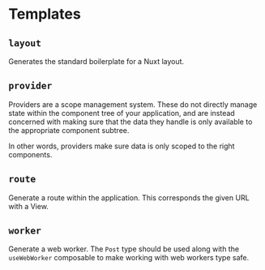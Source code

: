 # Templates

## `layout`

Generates the standard boilerplate for a Nuxt layout.

## `provider`

Providers are a scope management system. These do not directly manage state within the component tree of your application, and are instead concerned with making sure that the data they handle is only available to the appropriate component subtree.

In other words, providers make sure data is only scoped to the right components.

## `route`

Generate a route within the application. This corresponds the given URL with a View.

## `worker`

Generate a web worker. The `Post` type should be used along with the `useWebWorker` composable to make working with web workers type safe.
